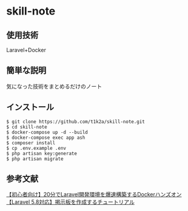 # skill-note
## 使用技術
Laravel+Docker
## 簡単な説明
 気になった技術をまとめるだけのノート

## インストール

```
$ git clone https://github.com/t1k2a/skill-note.git
$ cd skill-note
$ docker-compose up -d --build
$ docker-compose exec app ash
$ composer install
$ cp .env.example .env
$ php artisan key:generate
$ php artisan migrate
```

## 参考文献
 
[【初心者向け】20分でLaravel開発環境を爆速構築するDockerハンズオン](https://qiita.com/ucan-lab/items/56c9dc3cf2e6762672f4)</blockquote>  
[【Laravel 5.8対応】掲示板を作成するチュートリアル](https://blog.hiroyuki90.com/articles/laravel-bbs/)</blockquote>